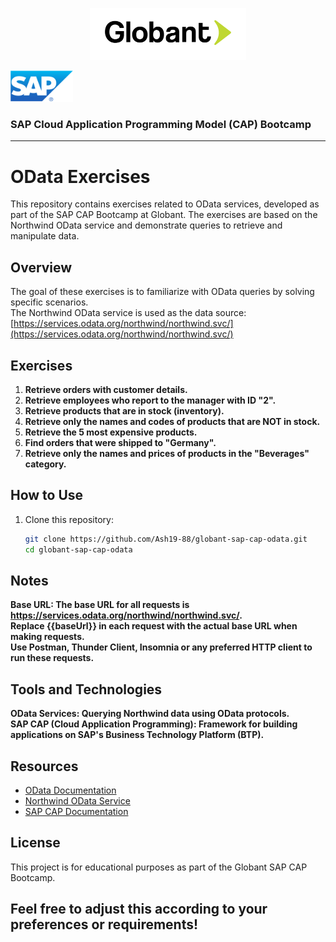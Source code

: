 <p align="center">
  <img src="assets/globant-logo.png" alt="Globant Logo" width="250"/>
</p>

  <img src="assets/SAP-logo.png" alt="Globant Logo" width="100"/>

### SAP Cloud Application Programming Model (CAP) Bootcamp

---

# OData Exercises

This repository contains exercises related to OData services, developed as part of the SAP CAP Bootcamp at Globant. The exercises are based on the Northwind OData service and demonstrate queries to retrieve and manipulate data.

## Overview

The goal of these exercises is to familiarize with OData queries by solving specific scenarios.  
The Northwind OData service is used as the data source:  
[https://services.odata.org/northwind/northwind.svc/](https://services.odata.org/northwind/northwind.svc/)

## Exercises

1. **Retrieve orders with customer details.**
2. **Retrieve employees who report to the manager with ID "2".**
3. **Retrieve products that are in stock (inventory).**
4. **Retrieve only the names and codes of products that are NOT in stock.**
5. **Retrieve the 5 most expensive products.**
6. **Find orders that were shipped to "Germany".**
7. **Retrieve only the names and prices of products in the "Beverages" category.**

## How to Use

1. Clone this repository:
   ```bash
   git clone https://github.com/Ash19-88/globant-sap-cap-odata.git
   cd globant-sap-cap-odata
   ```

## Notes

**Base URL: The base URL for all requests is https://services.odata.org/northwind/northwind.svc/.**  
**Replace {{baseUrl}} in each request with the actual base URL when making requests.**  
**Use Postman, Thunder Client, Insomnia or any preferred HTTP client to run these requests.**

## Tools and Technologies

**OData Services: Querying Northwind data using OData protocols.**  
**SAP CAP (Cloud Application Programming): Framework for building applications on SAP's Business Technology Platform (BTP).**

## Resources

- [OData Documentation](https://www.odata.org/getting-started/)
- [Northwind OData Service](https://services.odata.org/northwind/northwind.svc/)
- [SAP CAP Documentation](https://cap.cloud.sap/docs/)

## License

This project is for educational purposes as part of the Globant SAP CAP Bootcamp.

## Feel free to adjust this according to your preferences or requirements!
